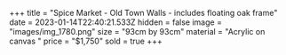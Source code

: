 +++
title = "Spice Market - Old Town Walls - includes floating oak frame"
date = 2023-01-14T22:40:21.533Z
hidden = false
image = "images/img_1780.png"
size = "93cm by 93cm"
material = "Acrylic on canvas "
price = "$1,750"
sold = true
+++
